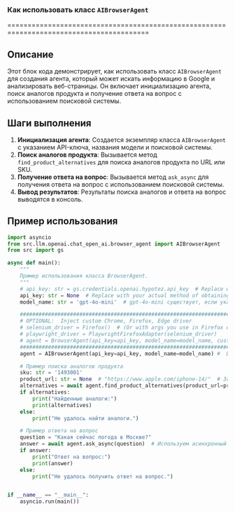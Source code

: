 ### Как использовать класс `AIBrowserAgent`
=========================================================================================

Описание
-------------------------
Этот блок кода демонстрирует, как использовать класс `AIBrowserAgent` для создания агента, который может искать информацию в Google и анализировать веб-страницы. Он включает инициализацию агента, поиск аналогов продукта и получение ответа на вопрос с использованием поисковой системы.

Шаги выполнения
-------------------------
1. **Инициализация агента**: Создается экземпляр класса `AIBrowserAgent` с указанием API-ключа, названия модели и поисковой системы.
2. **Поиск аналогов продукта**: Вызывается метод `find_product_alternatives` для поиска аналогов продукта по URL или SKU.
3. **Получение ответа на вопрос**: Вызывается метод `ask_async` для получения ответа на вопрос с использованием поисковой системы.
4. **Вывод результатов**: Результаты поиска аналогов и ответа на вопрос выводятся в консоль.

Пример использования
-------------------------

```python
import asyncio
from src.llm.openai.chat_open_ai.browser_agent import AIBrowserAgent
from src import gs

async def main():
    """
    Пример использования класса BrowserAgent.
    """
    # api_key: str = gs.credentials.openai.hypotez.api_key  # Replace with your actual method of obtaining the API key
    api_key: str = None  # Replace with your actual method of obtaining the API key
    model_name: str = 'gpt-4o-mini'  # gpt-4o-mini существует, если указан api_key

    #########################################################################
    # OPTIONAL:  Inject custom Chrome, Firefox, Edge driver
    # selenium_driver = Firefox()  # (Or with args you use in Firefox class)
    # playwright_driver = PlaywrightFirefoxAdapter(selenium_driver)
    # agent = BrowserAgent(api_key=api_key, model_name=model_name, custom_driver = playwright_driver)
    #########################################################################
    agent = AIBrowserAgent(api_key=api_key, model_name=model_name) #  Default browser_use driver

    # Пример поиска аналогов продукта
    sku: str = '1493001'
    product_url: str = None  # "https://www.apple.com/iphone-14/"  # Замените на URL интересующего вас продукта
    alternatives = await agent.find_product_alternatives(product_url=product_url, sku=sku)
    if alternatives:
        print("Найденные аналоги:")
        print(alternatives)
    else:
        print("Не удалось найти аналоги.")

    # Пример ответа на вопрос
    question = "Какая сейчас погода в Москве?"
    answer = await agent.ask_async(question)  # Используем асинхронный метод напрямую
    if answer:
        print("Ответ на вопрос:")
        print(answer)
    else:
        print("Не удалось получить ответ на вопрос.")


if __name__ == "__main__":
    asyncio.run(main())